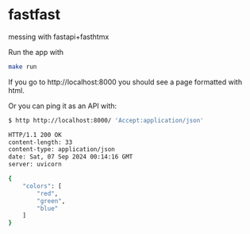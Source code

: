# fastfast
messing with fastapi+fasthtmx

Run the app with

```sh
make run
```

If you go to http://localhost:8000 you should see a page formatted with html.

Or you can ping it as an API with:

```sh
$ http http://localhost:8000/ 'Accept:application/json'

HTTP/1.1 200 OK
content-length: 33
content-type: application/json
date: Sat, 07 Sep 2024 00:14:16 GMT
server: uvicorn

{
    "colors": [
        "red",
        "green",
        "blue"
    ]
}
```
